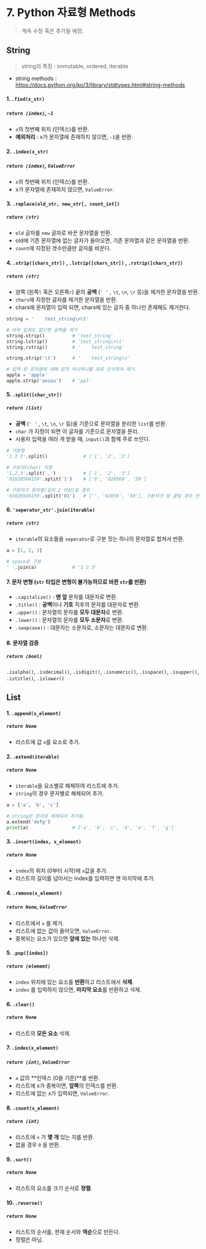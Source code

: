 # 7. Python 자료형 Methods

> 계속 수정 혹은 추가될 예정.



## String

> string의 특징 : immutable, ordered, iterable

* string methods : https://docs.python.org/ko/3/library/stdtypes.html#string-methods



#### 1.  `.find(x_str)`  

##### `return (index)`, `-1`

* `x`의 첫번째 위치 (인덱스)를 반환.
* **예외처리** : x가 문자열에 존재하지 않으면, `-1`을 반환.



#### 2. `.index(x_str)` 

##### `return (index)`, `ValueError `

* `x`의 첫번째 위치 (인덱스)를 반환.
* x가 문자열에 존재하지 않으면, `ValueError`.



#### 3. `.replace(old_str, new_str[, count_int])`

##### `return (str)`

* `old` 글자를 `new` 글자로 바꾼 문자열을 반환.
* old에 기존 문자열에 없는 글자가 들어오면, 기존 문자열과 같은 문자열을 반환.
* `count`에 지정된 갯수만큼만 글자를 바꾼다.



#### 4. `.strip([chars_str])` , `.lstrip([chars_str])` , `.rstrip([chars_str])`

##### `return (str)`

* 양쪽 (왼쪽`l` 혹은 오른쪽`r`) 끝의 **공백** (`' '` , `\t`, `\n`, `\r` 등)을 제거한 문자열을 반환.
* `chars`에 지정한 글자를 제거한 문자열을 반환.
* chars에 문자열이 입력 되면, chars에 있는 글자 중 하나만 존재해도 제거한다. 

```python
string = '    test_string\n\t'

# 아무 입력도 없으면 공백을 제거
string.strip()			# 'test_string'
string.lstrip()			# 'test_string\n\t'
string.rstrip()			# '    test_string'

string.strip('\t')		# '    test_string\n'

# 입력 된 문자열에 대해 문자 하나하나를 따로 인식히여 제거.
apple = 'apple'
apple.strip('aeiou')	# 'ppl'
```



#### 5. `.split([char_str])`

##### `return (list)`

* **공백** (`' '` , `\t`, `\n`, `\r` 등)을 기준으로 문자열을 분리한 `list`를 반환.
* `char` 가 지정이 되면 이 글자를 기준으로 문자열을 분리.
* 사용자 입력을 여러 개 받을 때, `input()`과 함께 주로 쓰인다.

```python
# 기본형
'1 2 3'.split()				# ['1', '2', '3']

# 구분자(char) 지정
'1,2,3'.split(',')			# ['1', '2', '3']
'01020560159'.split('1')	# ['0', '020560', '59']

# 구분자가 문자열(길이 2 이상)일 경우
'01020560159'.split('01')	# ['', '02056', '59'], 구분자가 양 끝일 경우 빈 str이 들어간다.
```



#### 6. `'seperator_str'.join(iterable)`

##### `return (str)`

* `iterable`의 요소들을 `seperator`로 구분 짓는 하나의 문자열로 합쳐서 반환.

```python
a = [1, 2, 3]

# space로 구분
' '.join(a)				# '1 2 3'
```



#### 7. 문자 변형 (`str` 타입은 변형이 불가능하므로 바뀐 `str`를 반환)

* `.capitalize()` : **맨 앞** 문자를 대문자로 변환.
* `.title()` : **공백**이나 **기호** 직후의 문자를 대문자로 변환.
* `.upper()` : 문자열의 문자를 **모두 대문자**로 변환.
*  `.lower()` : 문자열의 문자를 **모두 소문자**로 변환. 
* `.swapcase()` :  대문자는 소문자로, 소문자는 대문자로 변환.



#### 8. 문자열 검증 

##### `return (bool)`

`.isalpha()`, `.isdecimal()`, `.isdigit()`, `.isnumeric()`, `.isspace()`, `.isupper()`, `.istitle()`, `.islower()`



## List

#### 1. `.append(x_element)`

##### `return None`

* 리스트에 값 `x`를 요소로 추가.



#### 2. `.extend(iterable)`

##### `return None`

* `iterable`을 요소별로 해체하여 리스트에 추가.
* `string`의 경우 문자별로 해체되어 추가. 

```python
a = ['a', 'b', 'c']

# string은 문자로 해체되어 추가됨.
a.extend('defg')
print(a)				# ['a', 'b', 'c', 'd', 'e', 'f', 'g']
```



#### 3. `.insert(index, x_element)`

##### `return None`

* `index`의 위치 (0부터 시작)에 `x`값을 추가.
* 리스트의 길이를 넘어서는 index를 입력하면 맨 마지막에 추가.



#### 4. `.remove(x_element)`

##### `return None`, `ValueError`

* 리스트에서 `x` 를 제거.
* 리스트에 없는 값이 들어오면, `ValueError`.
* 중복되는 요소가 있으면 **앞에 있는** 하나만 삭제.



#### 5. `.pop([index])`

##### `return (elememt)`

* `index` 위치에 있는 요소를 **반환**하고 리스트에서 **삭제**.
* `index` 를 입력하지 않으면, **마지막 요소**를 반환하고 삭제.



#### 6. `.clear()`

##### `return None`

* 리스트의 **모든 요소** 삭제.



#### 7. `.index(x_element)`

##### `return (int)`, `ValueError`

* `x` 값의 **인덱스 (0을 기준)**를 반환.
* 리스트에 x가 중복이면, **앞쪽**의 인덱스를 반환.
* 리스트에 없는 x가 입력되면, `ValueError`.



#### 8. `.count(x_element)`

##### `return (int)`

* 리스트에 `x` 가 **몇 개** 있는 지를 반환.
* 없을 경우 `0` 을 반환.



#### 9. `.sort()`

##### `return None`

* 리스트의 요소를 크기 순서로 **정렬**.



#### 10. `.reverse()`

##### `return None`

* 리스트의 순서를, 현재 순서와 **역순**으로 만든다. 
* 정렬은 아님.


